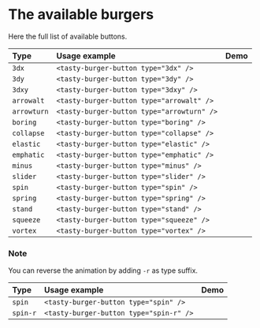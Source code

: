 # The available burgers


Here the full list of available buttons.


Type            | Usage example                              | Demo       
:----------------|:--------------------------------------------|:--------------------------------------------------:
`3dx`           | `<tasty-burger-button type="3dx" />`       | <tasty-burger-button type="3dx" />
`3dy`           | `<tasty-burger-button type="3dy" />`       | <tasty-burger-button type="3dy" />
`3dxy`          | `<tasty-burger-button type="3dxy" />`      | <tasty-burger-button type="3dxy" />
`arrowalt`      | `<tasty-burger-button type="arrowalt" />`    | <tasty-burger-button type="arrowalt" />
`arrowturn`     | `<tasty-burger-button type="arrowturn" />`    | <tasty-burger-button type="arrowturn" />
`boring`        | `<tasty-burger-button type="boring" />`    | <tasty-burger-button type="boring" />
`collapse`      | `<tasty-burger-button type="collapse" />`    | <tasty-burger-button type="collapse" />
`elastic`       | `<tasty-burger-button type="elastic" />`    | <tasty-burger-button type="elastic" />
`emphatic`      | `<tasty-burger-button type="emphatic" />`    | <tasty-burger-button type="emphatic" />
`minus`           | `<tasty-burger-button type="minus" />`    | <tasty-burger-button type="minus" />
`slider`           | `<tasty-burger-button type="slider" />`    | <tasty-burger-button type="slider" />
`spin`           | `<tasty-burger-button type="spin" />`    | <tasty-burger-button type="spin" />
`spring`           | `<tasty-burger-button type="spring" />`    | <tasty-burger-button type="spring" />
`stand`           | `<tasty-burger-button type="stand" />`    | <tasty-burger-button type="stand" />
`squeeze`           | `<tasty-burger-button type="squeeze" />`    | <tasty-burger-button type="squeeze" />
`vortex`           | `<tasty-burger-button type="vortex" />`    | <tasty-burger-button type="vortex" />


### Note
You can reverse the animation by adding `-r` as type suffix.

Type            | Usage example                            | Demo       
:----------------|:------------------------------------------|:-----------------------------------------:
`spin`          | `<tasty-burger-button type="spin" />`    | <tasty-burger-button type="spin" />
`spin-r`        | `<tasty-burger-button type="spin-r" />`  | <tasty-burger-button type="spin-r" />









